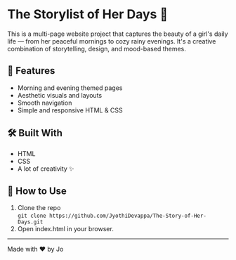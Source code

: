 # The Storylist of Her Days 🎵

This is a multi-page website project that captures the beauty of a girl's daily life — from her peaceful mornings to cozy rainy evenings. It's a creative combination of storytelling, design, and mood-based themes.

## 🌟 Features
- Morning and evening themed pages
- Aesthetic visuals and layouts
- Smooth navigation
- Simple and responsive HTML & CSS

## 🛠️ Built With
- HTML
- CSS
- A lot of creativity ✨





## 📂 How to Use
1. Clone the repo  
   `git clone https://github.com/JyothiDevappa/The-Story-of-Her-Days.git`
2. Open index.html in your browser.

---

Made with ❤️ by Jo


